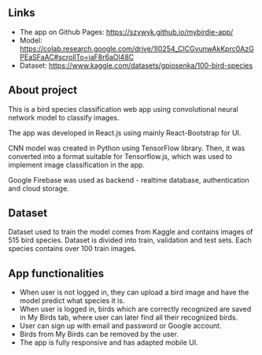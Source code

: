 ## Links
* The app on Github Pages: <https://szywyk.github.io/mybirdie-app/>
* Model: <https://colab.research.google.com/drive/1I0254_ClCGvunwAkKprc0AzGPEaSFaAC#scrollTo=jaF8r6aOl48C>
* Dataset: <https://www.kaggle.com/datasets/gpiosenka/100-bird-species>

## About project
This is a bird species classification web app using convolutional neural network model to classify images.

The app was developed in React.js using mainly React-Bootstrap for UI.

CNN model was created in Python using TensorFlow library. Then, it was converted into a format suitable for Tensorflow.js, which was used to implement image classification in the app.

Google Firebase was used as backend - realtime database, authentication and cloud storage.

## Dataset
Dataset used to train the model comes from Kaggle and contains images of 515 bird species. Dataset is divided into train, validation and test sets. Each species contains over 100 train images.

## App functionalities

* When user is not logged in, they can upload a bird image and have the model predict what species it is.
* When user is logged in, birds which are correctly recognized are saved in My Birds tab, where user can later find all their recognized birds.
* User can sign up with email and password or Google account.
* Birds from My Birds can be removed by the user.
* The app is fully responsive and has adapted mobile UI.
